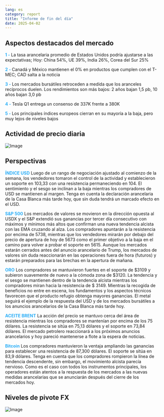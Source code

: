 ```yaml
---
lang: es
category: report
title: "Informe de fin del día"
date: 2025-04-02
---
```



<h2>Aspectos destacados del mercado</h2>
<strong style="color: #2caef7;">1 - </strong> La tasa arancelaria promedio de Estados Unidos podría ajustarse a las expectativas; Hoy: China 54%, UE 39%, India 26%, Corea del Sur 25%

<strong style="color: #2caef7;">2 - </strong> Canadá y México mantienen el 0% en productos que cumplen con el T-MEC; CAD salta a la noticia

<strong style="color: #2caef7;">3 - </strong> Los mercados bursátiles retroceden a medida que los aranceles recíprocos duelen. Los rendimientos son más bajos: 2 años bajan 1,5 pb, 10 años bajan 3,0 pb

<strong style="color: #2caef7;">4 - </strong> Tesla Q1 entrega un consenso de 337K frente a 380K

<strong style="color: #2caef7;">5 - </strong> Los principales índices europeos cierran en su mayoría a la baja, pero muy lejos de niveles bajos



<h2>Actividad de precio diaria</h2>
<img src="https://markleighedu.github.io/img/Apr-2025/02-Apr-2025/price.jpg" alt="Image"/>

<h2>Perspectivas</h2>
<strong style="color: #2caef7;">ÍNDICE USD</strong> Luego de un rango de negociación ajustado al comienzo de la semana, los vendedores tomaron el control de la actividad y establecieron un soporte en 103,33 con una resistencia permaneciendo en 104. El sentimiento y el sesgo se inclinan a la baja mientras los compradores de USD se mantienen al margen. Tenga en cuenta la declaración arancelaria de la Casa Blanca más tarde hoy, que sin duda tendrá un marcado efecto en el USD.

<strong style="color: #2caef7;">S&P 500</strong> Los mercados de valores se movieron en la dirección opuesta al USDX y el S&P extendió sus ganancias por tercer día consecutivo con máximos y mínimos más altos que confirman una nueva tendencia alcista con las EMA cruzando al alza. Los compradores apuntarán a la resistencia por encima de 5738, mientras que los vendedores mirarán por debajo del precio de apertura de hoy de 5673 como el primer objetivo a la baja en el camino para volver a probar el soporte en 5615. Aunque los mercados estarán cerrados antes del anuncio arancelario de Trump, los mercados de valores sin duda reaccionarán en las operaciones fuera de hora (futuros) y estarán preparados para las brechas en la apertura de mañana.

<strong style="color: #2caef7;">ORO</strong> Los compradores se mantuvieron fuertes en el soporte de $3109 y subieron suavemente de nuevo a la cómoda zona de $3120. La tendencia y el sesgo se mantienen dentro de la tendencia alcista mientras los compradores miran hacia la resistencia de $ 3149. Mientras la recogida de beneficios no entre en escena, los fundamentos y los aspectos técnicos favorecen que el producto refugio obtenga mayores ganancias. El metal seguirá el ejemplo de la respuesta del USD y de los mercados bursátiles a los anuncios arancelarios de la Casa Blanca más tarde hoy. 

<strong style="color: #2caef7;">ACEITE BRENT</strong> La acción del precio se mantuvo cerca del área de resistencia mientras los compradores se mantenían por encima de los 75 dólares. La resistencia se sitúa en 75,13 dólares y el soporte en 73,84 dólares. El mercado petrolero reaccionará a los próximos anuncios arancelarios y hoy pareció mantenerse a flote a la espera de noticias. 

<strong style="color: #2caef7;">Bitcoin</strong> Los compradores mantuvieron la ventaja ampliando las ganancias para establecer una resistencia de 87,300 dólares. El soporte se sitúa en 83,9 dólares. Tenga en cuenta que los compradores rompieron la línea de tendencia descendente, sin embargo, el movimiento alcista parecía nervioso. Como es el caso con todos los instrumentos principales, los operadores están atentos a la respuesta de los mercados a las nuevas medidas arancelarias que se anunciarán después del cierre de los mercados hoy. 



<h2>Niveles de pivote FX</h2>
<img src="https://markleighedu.github.io/img/Apr-2025/02-Apr-2025/pivot.jpg" alt="Image"/>